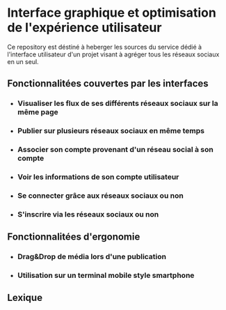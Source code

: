 # Interface graphique et optimisation de l'expérience utilisateur

Ce repository est déstiné à heberger les sources du service dédié à l'interface utilisateur d'un projet visant à agréger tous les réseaux sociaux en un seul.

## Fonctionnalitées couvertes par les interfaces
- ### Visualiser les flux de ses différents réseaux sociaux sur la même page
- ### Publier sur plusieurs réseaux sociaux en même temps
-	### Associer son compte provenant d'un réseau social à son compte 
- ### Voir les informations de son compte utilisateur
- ### Se connecter grâce aux réseaux sociaux ou non
- ### S'inscrire via les réseaux sociaux ou non

## Fonctionnalitées d'ergonomie
- ### Drag&Drop de média lors d'une publication
- ### Utilisation sur un terminal mobile style smartphone

## Lexique
